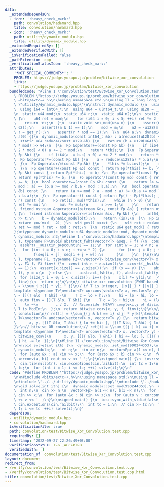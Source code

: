 ```yaml
---
data:
  _extendedDependsOn:
  - icon: ':heavy_check_mark:'
    path: convolution/hadamard.hpp
    title: convolution/hadamard.hpp
  - icon: ':heavy_check_mark:'
    path: utility/dynamic_modulo.hpp
    title: utility/dynamic_modulo.hpp
  _extendedRequiredBy: []
  _extendedVerifiedWith: []
  _isVerificationFailed: false
  _pathExtension: cpp
  _verificationStatusIcon: ':heavy_check_mark:'
  attributes:
    '*NOT_SPECIAL_COMMENTS*': ''
    PROBLEM: https://judge.yosupo.jp/problem/bitwise_xor_convolution
    links:
    - https://judge.yosupo.jp/problem/bitwise_xor_convolution
  bundledCode: "#line 1 \"convolution/test/Bitwise_Xor_Convolution.test.cpp\"\n#define\
    \ PROBLEM \"https://judge.yosupo.jp/problem/bitwise_xor_convolution\"\n\n#include\
    \ <bits/extc++.h>\n\nusing namespace std;\n\nusing ll = long long;\n\n#line 2\
    \ \"utility/dynamic_modulo.hpp\"\n\nstruct dynamic_modulo {\n  using Fp = dynamic_modulo;\n\
    \  using i64 = int64_t;\n  using u64 = uint64_t;\n  using u128 = __uint128_t;\n\
    \n  static u64 mod;\n  static u64 r;\n  static u64 n2;\n\n  static u64 get_r()\
    \ {\n    u64 ret = mod;\n    for (i64 i = 0; i < 5; ++i) ret *= 2 - mod * ret;\n\
    \    return ret;\n  }\n  static void set_mod(u64 m) {\n    assert(m < (1LL <<\
    \ 62));\n    assert((m & 1) == 1);\n    mod = m;\n    n2 = -u128(m) % m;\n   \
    \ r = get_r();\n    assert(r * mod == 1);\n  }\n  u64 a;\n  dynamic_modulo() :\
    \ a(0) {}\n  dynamic_modulo(const int64_t &b) : a(reduce((u128(b) + mod) * n2)){};\n\
    \  static u64 reduce(const u128 &b) {\n    return (b + u128(u64(b) * u64(-r))\
    \ * mod) >> 64;\n  }\n  Fp &operator+=(const Fp &b) {\n    if (i64(a += b.a -\
    \ 2 * mod) < 0) a += 2 * mod;\n    return *this;\n  }\n  Fp &operator-=(const\
    \ Fp &b) {\n    if (i64(a -= b.a) < 0) a += 2 * mod;\n    return *this;\n  }\n\
    \  Fp &operator*=(const Fp &b) {\n    a = reduce(u128(a) * b.a);\n    return *this;\n\
    \  }\n  Fp &operator/=(const Fp &b) {\n    *this *= b.inv();\n    return *this;\n\
    \  }\n  Fp operator+(const Fp &b) const { return Fp(*this) += b; }\n  Fp operator-(const\
    \ Fp &b) const { return Fp(*this) -= b; }\n  Fp operator*(const Fp &b) const {\
    \ return Fp(*this) *= b; }\n  Fp operator/(const Fp &b) const { return Fp(*this)\
    \ /= b; }\n  bool operator==(const Fp &b) const {\n    return (a >= mod ? a -\
    \ mod : a) == (b.a >= mod ? b.a - mod : b.a);\n  }\n  bool operator!=(const Fp\
    \ &b) const {\n    return (a >= mod ? a - mod : a) != (b.a >= mod ? b.a - mod\
    \ : b.a);\n  }\n  Fp operator-() const { return Fp() - Fp(*this); }\n  Fp pow(u128\
    \ n) const {\n    Fp ret(1), mul(*this);\n    while (n > 0) {\n      if (n & 1)\
    \ ret *= mul;\n      mul *= mul;\n      n >>= 1;\n    }\n    return ret;\n  }\n\
    \  friend ostream &operator<<(ostream &os, const Fp &b) { return os << b.get();\
    \ }\n  friend istream &operator>>(istream &is, Fp &b) {\n    int64_t t;\n    is\
    \ >> t;\n    b = dynamic_modulo(t);\n    return (is);\n  }\n  Fp inv() const {\
    \ return pow(mod - 2); }\n  u64 get() const {\n    u64 ret = reduce(a);\n    return\
    \ ret >= mod ? ret - mod : ret;\n  }\n  static u64 get_mod() { return mod; }\n\
    };\ntypename dynamic_modulo::u64 dynamic_modulo::mod, dynamic_modulo::r,\n   \
    \ dynamic_modulo::n2;\n#line 1 \"convolution/hadamard.hpp\"\ntemplate <typename\
    \ T, typename F>\nvoid abstract_fwht(vector<T> &seq, F f) {\n  const int n = seq.size();\n\
    \  assert(__builtin_popcount(n) == 1);\n  for (int w = 1; w < n; w *= 2) {\n \
    \   for (int i = 0; i < n; i += w * 2) {\n      for (int j = 0; j < w; j++) {\n\
    \        f(seq[i + j], seq[i + j + w]);\n      }\n    }\n  }\n}\n\ntemplate <typename\
    \ T, typename F1, typename F2>\nvector<T> bitwise_conv(vector<T> x, vector<T>\
    \ y, F1 f, F2 finv) {\n  const int n = x.size();\n  assert(__builtin_popcount(n)\
    \ == 1);\n  assert(x.size() == y.size());\n  if (x == y) {\n    abstract_fwht(x,\
    \ f), y = x;\n  } else {\n    abstract_fwht(x, f), abstract_fwht(y, f);\n  }\n\
    \  for (size_t i = 0; i < x.size(); i++) {\n    x[i] *= y[i];\n  }\n  abstract_fwht(x,\
    \ finv);\n  return x;\n}\n\n// bitwise xor convolution (FWHT-based)\n// ret[i]\
    \ = \\sum_j x[j] * y[i ^ j]\n// if T is integer, ||x||_1 * ||y||_1 * 2 < numeric_limits<T>::max()\n\
    template <typename T>\nvector<T> xorconv(vector<T> x, vector<T> y) {\n  auto f\
    \ = [](T &lo, T &hi) {\n    T c = lo + hi;\n    hi = lo - hi, lo = c;\n  };\n\
    \  auto finv = [](T &lo, T &hi) {\n    T c = lo + hi;\n    hi = (lo - hi) / 2,\n\
    \    lo =\n        c / 2;  // Reconsider HEAVY complexity of division by 2 when\
    \ T is ModInt\n  };\n  return bitwise_conv(x, y, f, finv);\n}\n\n// bitwise AND\
    \ conolution\n// ret[i] = \\sum_{(j & k) == i} x[j] * y[k]\ntemplate <typename\
    \ T>\nvector<T> andconv(vector<T> x, vector<T> y) {\n  return bitwise_conv(\n\
    \      x, y, [](T &lo, T &hi) { lo += hi; }, [](T &lo, T &hi) { lo -= hi; });\n\
    }\n\n// bitwise OR convolution\n// ret[i] = \\sum_{(j | k) == i} x[j] * y[k]\n\
    template <typename T>\nvector<T> orconv(vector<T> x, vector<T> y) {\n  return\
    \ bitwise_conv(\n      x, y, [](T &lo, T &hi) { hi += lo; }, [](T &lo, T &hi)\
    \ { hi -= lo; });\n}\n#line 11 \"convolution/test/Bitwise_Xor_Convolution.test.cpp\"\
    \n\nvoid solve(int ith) {\n  dynamic_modulo::set_mod(998244353);\n  using Fp =\
    \ dynamic_modulo;\n  int n;\n  cin >> n;\n  vector<Fp> a(1 << n), b(1 << n);\n\
    \  for (auto &x : a) cin >> x;\n  for (auto &x : b) cin >> x;\n  for (auto v :\
    \ xorconv(a, b)) cout << v << ' ';\n}\n\nsigned main() {\n  ios::sync_with_stdio(false);\n\
    \  cin.tie(nullptr), cin.exceptions(cin.failbit);\n  int tc = 1;\n  // cin >>\
    \ tc;\n  for (int i = 1; i <= tc; ++i) solve(i);\n}\n"
  code: "#define PROBLEM \"https://judge.yosupo.jp/problem/bitwise_xor_convolution\"\
    \n\n#include <bits/extc++.h>\n\nusing namespace std;\n\nusing ll = long long;\n\
    \n#include \"../../utility/dynamic_modulo.hpp\"\n#include \"../hadamard.hpp\"\n\
    \nvoid solve(int ith) {\n  dynamic_modulo::set_mod(998244353);\n  using Fp = dynamic_modulo;\n\
    \  int n;\n  cin >> n;\n  vector<Fp> a(1 << n), b(1 << n);\n  for (auto &x : a)\
    \ cin >> x;\n  for (auto &x : b) cin >> x;\n  for (auto v : xorconv(a, b)) cout\
    \ << v << ' ';\n}\n\nsigned main() {\n  ios::sync_with_stdio(false);\n  cin.tie(nullptr),\
    \ cin.exceptions(cin.failbit);\n  int tc = 1;\n  // cin >> tc;\n  for (int i =\
    \ 1; i <= tc; ++i) solve(i);\n}"
  dependsOn:
  - utility/dynamic_modulo.hpp
  - convolution/hadamard.hpp
  isVerificationFile: true
  path: convolution/test/Bitwise_Xor_Convolution.test.cpp
  requiredBy: []
  timestamp: '2022-09-27 22:26:49+07:00'
  verificationStatus: TEST_ACCEPTED
  verifiedWith: []
documentation_of: convolution/test/Bitwise_Xor_Convolution.test.cpp
layout: document
redirect_from:
- /verify/convolution/test/Bitwise_Xor_Convolution.test.cpp
- /verify/convolution/test/Bitwise_Xor_Convolution.test.cpp.html
title: convolution/test/Bitwise_Xor_Convolution.test.cpp
---
```

